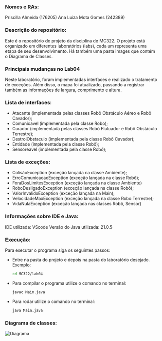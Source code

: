 ### Nomes e RAs:
Priscilla Almeida (176205)
Ana Luiza Mota Gomes (242389)

### Descrição do repositório:
Este é o repositório do projeto da disciplina de MC322. 
O projeto está organizado em diferentes laboratórios (labs), cada um representa uma etapa de seu desenvolvimento.
Há também uma pasta images que contém o Diagrama de Classes.

### Principais mudanças no Lab04
Neste laboratório, foram implementadas interfaces e realizado o tratamento de exceções. Além disso, o mapa foi atualizado, passando a registrar também as informações de largura, comprimento e altura.

### Lista de interfaces:
- Atacante (implementada pelas classes Robô Obstáculo Aéreo e Robô Cavador);
- Comunicavel (implementada pela classe Robo);
- Curador (implementada pelas classes Robô Flutuador e Robô Obstáculo Terrestre);
- DestroiObstaculo (implementada pela classe Robô Cavador);
- Entidade (implementada pela classe Robô);
- Sensoreavel (implementada pela classe Robô);
  
### Lista de exceções:
- ColisãoException (exceção lançada na classe Ambiente);
- ErroComunicacaoException (exceção lançada na classe Robô);
- ForaDosLimitesException (exceção lançada na classe Ambiente)
- RoboDesligadoException (exceção lançada na classe Robô);
- ValorInvalidoException (exceção lançada na Main);
- VelocidadeMaxException (exceção lançada na classe Robo Terrestre);
- VidaNulaException (exceção lançada nas classes Robô, Sensor)

### Informações sobre IDE e Java:
IDE utilizada: VScode
Versão do Java utilizada: 21.0.5

### Execução:
Para executar o programa siga os seguintes passos:
- Entre na pasta do projeto e depois na pasta do laboratório desejado.
  Exemplo:
  ``` bash
  cd MC322/lab04
- Para compilar o programa utilize o comando no terminal:
  ``` bash
  javac Main.java

- Para rodar utilize o comando no terminal:
  ``` bash
  java Main.java

### Diagrama de classes:
![Diagrama](images/DIAGRAMA.jpg)
